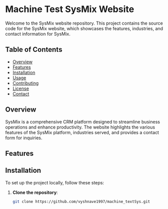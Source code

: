 # Machine Test SysMix Website

Welcome to the SysMix website repository. This project contains the source code for the SysMix website, which showcases the features, industries, and contact information for SysMix.

## Table of Contents

- [Overview](#overview)
- [Features](#features)
- [Installation](#installation)
- [Usage](#usage)
- [Contributing](#contributing)
- [License](#license)
- [Contact](#contact)

## Overview

SysMix is a comprehensive CRM platform designed to streamline business operations and enhance productivity. The website highlights the various features of the SysMix platform, industries served, and provides a contact form for inquiries.

## Features



## Installation

To set up the project locally, follow these steps:

1. **Clone the repository**:
   ```bash
   git clone https://github.com/vyshnave1997/machine_textSys.git




   

